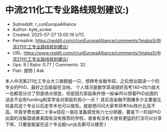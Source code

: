 # 中流211化工专业路线规划建议:)

- Subreddit: r_runEuropaAlliance
- Author: kyle_screw
- Created: 2025-07-27 13:05:19 UTC
- Permalink: https://reddit.com/r/runEuropaAlliance/comments/1malss5/中流211化工专业路线规划建议/
- URL: https://www.reddit.com/r/runEuropaAlliance/comments/1malss5/中流211化工专业路线规划建议/
- Ups: 9 | Ratio: 0.77 | Comments: 32
- Flair: 提問 | Ask


本人中流某211化工专业大三做题蛆一只，想跨考金融专硕，之后想出国读一个同专业的PhD，最好之后能留在当地。
个人情况是数学英语很好高考140+四六级大一也都高分过了但是绩点很差，但是因为家庭条件很一般😭所以想着PhD出国的话会不会有funding和奖学金对家庭负担小一点？
其实选金融不图赚多少主要是比较喜欢这个专业以后走学术也可以接受。就是想问问大家考研考fdu性价比高不高，毕竟学费也要二十多w现在一直在准备感觉有六七分把握，要是下一阶段PhD出国的话髮国或者美国有没有推荐的学校。或者有没有大佬有更猛的打法可以分享下呀，只要是能留在这个专业能run出去都可以接受:)

